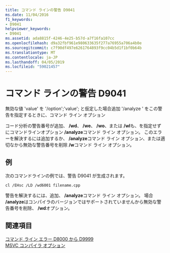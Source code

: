 ```yaml
---
title: コマンド ラインの警告 D9041
ms.date: 11/04/2016
f1_keywords:
- D9041
helpviewer_keywords:
- D9041
ms.assetid: ada8815f-4246-4e25-b57d-a7f16fa107cc
ms.openlocfilehash: d9a32fbf961e980633635f277a76955a706a4b0e
ms.sourcegitcommit: c7f90df497e6261764893f9cc04b5d1f1bf0b64b
ms.translationtype: MT
ms.contentlocale: ja-JP
ms.lasthandoff: 04/05/2019
ms.locfileid: "59021457"
---
```

# <a name="command-line-warning-d9041"></a>コマンド ラインの警告 D9041

無効な値 'value' を '/option';'value'; と仮定した場合追加 '/analyze ' をこの警告を指定するときに、コマンド ライン オプション

コード分析の警告番号が追加、 **/wd**、 **/we**、 **/wo**、または **/wl**も、を指定せずにコマンドラインオプション **/analyze**コマンド ライン オプション。 このエラーを解決するには追加するか、 **/analyze**コマンド ライン オプション、または適切なから無効な警告番号を削除 **/w**コマンド ライン オプション。

## <a name="example"></a>例

次のコマンドラインの例では、警告 D9041 が生成されます。

```
cl /EHsc /LD /wd6001 filename.cpp
```

警告を解決するには、追加、 **/analyze**コマンド ライン オプション。 場合 **/analyze**はコンパイラのバージョンではサポートされていませんから無効な警告番号を削除、 **/wd**オプション。

## <a name="see-also"></a>関連項目

[コマンド ライン エラー D8000 から D9999](../../error-messages/tool-errors/command-line-errors-d8000-through-d9999.md)<br/>
[MSVC コンパイラ オプション](../../build/reference/compiler-options.md)